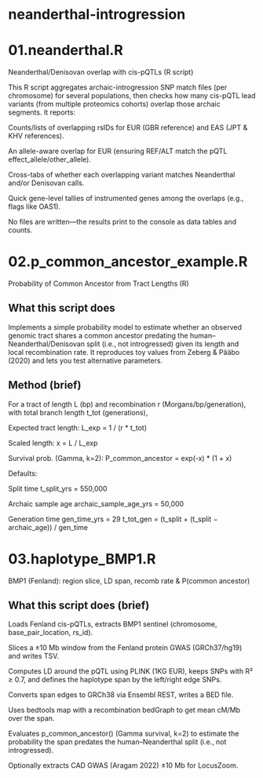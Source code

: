 # neanderthal-introgression

# 01.neanderthal.R
Neanderthal/Denisovan overlap with cis-pQTLs (R script)

This R script aggregates archaic-introgression SNP match files (per chromosome) for several populations, then checks how many cis-pQTL lead variants (from multiple proteomics cohorts) overlap those archaic segments.
It reports:

Counts/lists of overlapping rsIDs for EUR (GBR reference) and EAS (JPT & KHV references).

An allele-aware overlap for EUR (ensuring REF/ALT match the pQTL effect_allele/other_allele).

Cross-tabs of whether each overlapping variant matches Neanderthal and/or Denisovan calls.

Quick gene-level tallies of instrumented genes among the overlaps (e.g., flags like OAS1).

No files are written—the results print to the console as data tables and counts.

# 02.p_common_ancestor_example.R
Probability of Common Ancestor from Tract Lengths (R)

## What this script does

Implements a simple probability model to estimate whether an observed genomic tract shares a common ancestor predating the human–Neanderthal/Denisovan split (i.e., not introgressed) given its length and local recombination rate. It reproduces toy values from Zeberg & Pääbo (2020) and lets you test alternative parameters.

## Method (brief)

For a tract of length L (bp) and recombination r (Morgans/bp/generation), with total branch length t_tot (generations),

Expected tract length: L_exp = 1 / (r * t_tot)

Scaled length: x = L / L_exp

Survival prob. (Gamma, k=2):
P_common_ancestor = exp(-x) * (1 + x)

Defaults:

Split time t_split_yrs = 550,000

Archaic sample age archaic_sample_age_yrs = 50,000

Generation time gen_time_yrs = 29
t_tot_gen = (t_split + (t_split − archaic_age)) / gen_time


# 03.haplotype_BMP1.R
BMP1 (Fenland): region slice, LD span, recomb rate & P(common ancestor)

## What this script does (brief)

Loads Fenland cis-pQTLs, extracts BMP1 sentinel (chromosome, base_pair_location, rs_id).

Slices a ±10 Mb window from the Fenland protein GWAS (GRCh37/hg19) and writes TSV.

Computes LD around the pQTL using PLINK (1KG EUR), keeps SNPs with R² ≥ 0.7, and defines the haplotype span by the left/right edge SNPs.

Converts span edges to GRCh38 via Ensembl REST, writes a BED file.

Uses bedtools map with a recombination bedGraph to get mean cM/Mb over the span.

Evaluates p_common_ancestor() (Gamma survival, k=2) to estimate the probability the span predates the human–Neanderthal split (i.e., not introgressed).

Optionally extracts CAD GWAS (Aragam 2022) ±10 Mb for LocusZoom.


